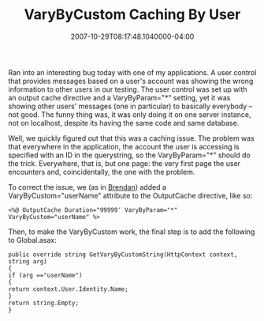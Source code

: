 ﻿---
title: VaryByCustom Caching By User
date: "2007-10-29T08:17:48.1040000-04:00"
description: Ran into an interesting bug today with one of my applications. A
featuredImage: img/varybycustom-caching-by-user-featured.png
---

Ran into an interesting bug today with one of my applications. A user control that provides messages based on a user's account was showing the wrong information to other users in our testing. The user control was set up with an output cache directive and a VaryByParam="*" setting, yet it was showing other users' messages (one in particular) to basically everybody – not good. The funny thing was, it was only doing it on one server instance, not on localhost, despite its having the same code and same database.

Well, we quickly figured out that this was a caching issue. The problem was that everywhere in the application, the account the user is accessing is specified with an ID in the querystring, so the VaryByParam="*" should do the trick. Everywhere, that is, but one page: the very first page the user encounters and, coincidentally, the one with the problem.

To correct the issue, we (as in [Brendan](http://aspadvice.com/blogs/name)) added a VaryByCustom="userName" attribute to the OutputCache directive, like so:


```
<%@ OutputCache Duration="99999″ VaryByParam="*" VaryByCustom="userName" %>
```


Then, to make the VaryByCustom work, the final step is to add the following to Global.asax:


```
public override string GetVaryByCustomString(HttpContext context, string arg)
{
if (arg =="userName")
{
return context.User.Identity.Name;
}
return string.Empty;
}
```

